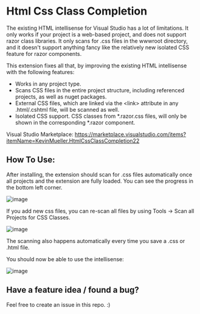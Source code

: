 # Html Css Class Completion
The existing HTML intellisense for Visual Studio has a lot of limitations. It only works if your project is a web-based project, and does not support razor class libraries. It only scans for .css files in the wwwroot directory, and it doesn't support anything fancy like the relatively new isolated CSS feature for razor components.

This extension fixes all that, by improving the existing HTML intellisense with the following features:

- Works in any project type.
- Scans CSS files in the entire project structure, including referenced projects, as well as nuget packages.
- External CSS files, which are linked via the \<link> attribute in any .html/.cshtml file, will be scanned as well.
- Isolated CSS support. CSS classes from \*.razor.css files, will only be shown in the corresponding \*.razor component.

Visual Studio Marketplace: https://marketplace.visualstudio.com/items?itemName=KevinMueller.HtmlCssClassCompletion22

## How To Use:
After installing, the extension should scan for .css files automatically once all projects and the extension are fully loaded.
You can see the progress in the bottom left corner.

![image](https://user-images.githubusercontent.com/43059964/163576302-67e3ecd9-478c-47f7-92c9-48b1d1b894b8.png)

If you add new css files, you can re-scan all files by using Tools -> Scan all Projects for CSS Classes.

![image](https://user-images.githubusercontent.com/43059964/128539310-d21a2859-8ed9-4208-a956-55c14c3a9fec.png)

The scanning also happens automatically every time you save a .css or .html file.

You should now be able to use the intellisense:

![image](https://user-images.githubusercontent.com/43059964/163576675-7b019d9c-f14c-4a8e-b594-8f241da01298.png)

## Have a feature idea / found a bug?
Feel free to create an issue in this repo. :)

